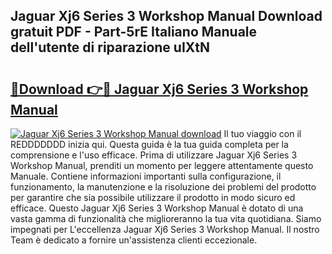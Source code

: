 ## Jaguar Xj6 Series 3 Workshop Manual Download gratuit PDF - Part-5rE Italiano Manuale dell'utente di riparazione uIXtN

# <h2><a href="http://dfb54w.blite.top/?on=Jaguar+Xj6+Series+3+Workshop+Manual">🔗Download 👉🔴 Jaguar Xj6 Series 3 Workshop Manual</a></h2>

[![Jaguar Xj6 Series 3 Workshop Manual download](https://i.imgur.com/lujVjoI.png)](http://dfb54w.blite.top/?on=Jaguar+Xj6+Series+3+Workshop+Manual)
Il tuo viaggio con il REDDDDDDD inizia qui. Questa guida è la tua guida completa per la comprensione e l'uso efficace. Prima di utilizzare Jaguar Xj6 Series 3 Workshop Manual, prenditi un momento per leggere attentamente questo Manuale. Contiene informazioni importanti sulla configurazione, il funzionamento, la manutenzione e la risoluzione dei problemi del prodotto per garantire che sia possibile utilizzare il prodotto in modo sicuro ed efficace. Questo Jaguar Xj6 Series 3 Workshop Manual è dotato di una vasta gamma di funzionalità che miglioreranno la tua vita quotidiana. Siamo impegnati per L'eccellenza Jaguar Xj6 Series 3 Workshop Manual. Il nostro Team è dedicato a fornire un'assistenza clienti eccezionale.
